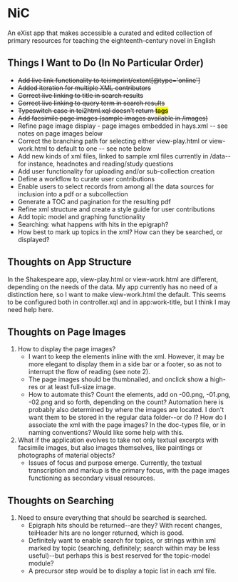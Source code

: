 NiC
===

An eXist app that makes accessible a curated and edited collection of primary resources for teaching the eighteenth-century novel in English

<h2>Things I Want to Do (In No Particular Order)</h2>

<ul>
<li><del>Add live link functionality to tei:imprint/extent[@type='online']<del>
<li><del>Added iteration for multiple XML contributors</del>
<li><del>Correct live linking to title in search results</del>
<li><del>Correct live linking to query term in search results</del>
<li><del>Typeswitch case <exist:match> in tei2html.xql doesn't return <mark> tags</del>
<li><del>Add facsimile page images (sample images available in /images)</del>
<li>Refine page image display - page images embedded in hays.xml -- see notes on page images below
<li>Correct the branching path for selecting either view-play.html or view-work.html to default to one -- see note below
<li>Add new kinds of xml files, linked to sample xml files currently in /data--for instance, headnotes and reading/study questions
<li>Add user functionality for uploading and/or sub-collection creation
<li>Define a workflow to curate user contributions
<li>Enable users to select records from among all the data sources for inclusion into a pdf or a subcollection
<li>Generate a TOC and pagination for the resulting pdf
<li>Refine xml structure and create a style guide for user contributions
<li>Add topic model and graphing functionality
<li>Searching: what happens with hits in the epigraph? 
<li>How best to mark up topics in the xml? How can they be searched, or displayed? 
</ul>

<h2>Thoughts on App Structure</h2>

In the Shakespeare app, view-play.html or view-work.html are different, depending on the needs of the data. My app currently has no need of a distinction here, so I want to make view-work.html the default. This seems to be configured both in controller.xql and in app:work-title, but I think I may need help here. 

<h2>Thoughts on Page Images</h2>

<ol>
<li>How to display the page images? 
  <ul><li>I want to keep the <pb> elements inline with the xml. However, it may be more elegant to display them in a side bar or a footer, so as not to interrupt the flow of reading (see note 2).
  <li>The page images should be thumbnailed, and onclick show a high-res or at least full-size image. 
  <li>How to automate this? Count the <pb> elements, add on -00.png, -01.png, -02.png and so forth, depending on the <pb> count? Automation here is probably also determined by where the images are located. I don't want them to be stored in the regular data folder--or do I? How do I associate the xml with the page images? In the doc-types file, or in naming conventions? Would like some help with this. </ul>
<li>What if the application evolves to take not only textual excerpts with facsimile images, but also images themselves, like paintings or photographs of material objects? 
  <ul><li>Issues of focus and purpose emerge. Currently, the textual transcription and markup is the primary focus, with the page images functioning as secondary visual resources. </ul>
</ol>

<h2>Thoughts on Searching</h2>

<ol>
<li>Need to ensure everything that should be searched is searched.
  <ul><li>Epigraph hits should be returned--are they? With recent changes, teiHeader hits are no longer returned, which is good.
  <li>Definitely want to enable search for topics, or strings within xml marked by topic (searching, definitely; search within may be less useful)--but perhaps this is best reserved for the topic-model module?
  <li>A precursor step would be to display a topic list in each xml file.</ul>
</ol>
